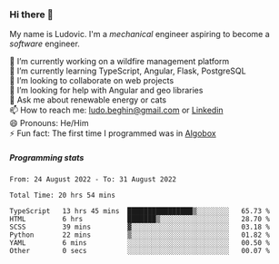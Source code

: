 ### Hi there 👋

My name is Ludovic. I'm a *mechanical* engineer aspiring to become a *software* engineer.

 🔭 I’m currently working on a wildfire management platform<br/>
 🌱 I’m currently learning TypeScript, Angular, Flask, PostgreSQL<br/>
 👯 I’m looking to collaborate on web projects<br/>
 🤔 I’m looking for help with Angular and geo libraries<br/>
 💬 Ask me about renewable energy or cats<br/>
 📫 How to reach me: ludo.beghin@gmail.com or [Linkedin](https://www.linkedin.com/in/ludovic-beghin/)<br/>
 😄 Pronouns: He/Him<br/>
 ⚡ Fun fact: The first time I programmed was in [Algobox](https://fr.wikipedia.org/wiki/Algobox)<br/>

##### Programming stats
<!--START_SECTION:waka-->

```text
From: 24 August 2022 - To: 31 August 2022

Total Time: 20 hrs 54 mins

TypeScript   13 hrs 45 mins  ████████████████▒░░░░░░░░   65.73 %
HTML         6 hrs           ███████▒░░░░░░░░░░░░░░░░░   28.70 %
SCSS         39 mins         ▓░░░░░░░░░░░░░░░░░░░░░░░░   03.18 %
Python       22 mins         ▒░░░░░░░░░░░░░░░░░░░░░░░░   01.82 %
YAML         6 mins          ░░░░░░░░░░░░░░░░░░░░░░░░░   00.50 %
Other        0 secs          ░░░░░░░░░░░░░░░░░░░░░░░░░   00.07 %
```

<!--END_SECTION:waka-->
